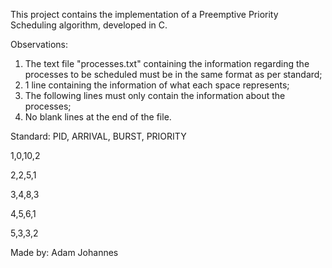 This project contains the implementation of a Preemptive Priority Scheduling algorithm, developed in C.

Observations:
1. The text file "processes.txt" containing the information regarding the processes to be scheduled must be in the same format as per standard;
2. 1 line containing the information of what each space represents;
3. The following lines must only contain the information about the processes;
4. No blank lines at the end of the file.

Standard:
PID, ARRIVAL, BURST, PRIORITY

1,0,10,2

2,2,5,1

3,4,8,3

4,5,6,1

5,3,3,2

Made by: Adam Johannes
